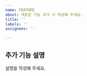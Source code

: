 ```yaml
---
name: FEATURE
about: 새로운 기능 추가 시 작성해 주세요.
title: ''
labels: ''
assignees: ''

---
```


## 추가 기능 설명
설명을 작성해 주세요.
